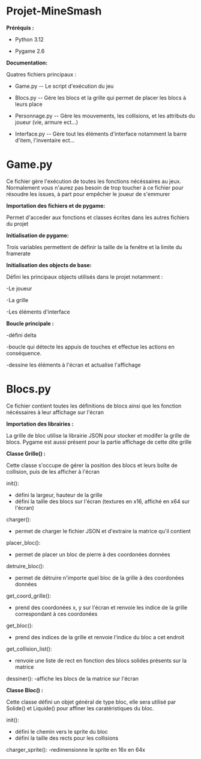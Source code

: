 # Projet-MineSmash

**Préréquis :**

  - Python 3.12
  
  - Pygame 2.6

**Documentation:**

  Quatres fichiers principaux :
  
  - Game.py -- Le script d'exécution du jeu
  
  - Blocs.py -- Gère les blocs et la grille qui permet de placer les blocs à leurs place

  - Personnage.py -- Gère les mouvements, les collisions, et les attributs du joueur (vie, armure ect...)

  - Interface.py -- Gère tout les éléments d'interface notamment la barre d'item, l'inventaire ect...

# Game.py

Ce fichier gère l'exécution de toutes les fonctions nécéssaires au jeux. Normalement vous n'aurez pas besoin de trop toucher à ce fichier pour résoudre les issues, à part pour empêcher le joueur de s'emmurer

  **Importation des fichiers et de pygame:**
  
  Permet d'acceder aux fonctions et classes écrites dans les autres fichiers du projet
    
  **Initialisation de pygame:**

  Trois variables permettent de définir la taille de la fenêtre et la limite du framerate

  **Initialisation des objects de base:**

  Défini les principaux objects utilisés dans le projet notamment :

  -Le joueur

  -La grille 

  -Les éléments d'interface

  **Boucle principale :**

  -défini delta

  -boucle qui détecte les appuis de touches et effectue les actions en conséquence.

  -dessine les éléments à l'écran et actualise l'affichage

# Blocs.py

Ce fichier contient toutes les définitions de blocs ainsi que les fonction nécéssaires à leur affichage sur l'écran

  **Importation des librairies :**
  
  La grille de bloc utilise la librairie JSON pour stocker et modifer la grille de blocs.
  Pygame est aussi présent pour la partie affichage de cette dite grille

  **Classe Grille() :**
  
  Cette classe s'occupe de gérer la position des blocs et leurs boîte de collision, puis de les afficher à l'écran
  
  init():
  - défini la largeur, hauteur de la grille
  - défini la taille des blocs sur l'écran (textures en x16, affiché en x64 sur l'écran)

  charger():
  - permet de charger le fichier JSON et d'extraire la matrice qu'il contient

  placer_bloc():
  - permet de placer un bloc de pierre à des coordonées données

  detruire_bloc():
  - permet de détruire n'importe quel bloc de la grille à des coordonées données

  get_coord_grille():
  - prend des coordonées x, y sur l'écran et renvoie les indice de la grille correspondant à ces coordonées

  get_bloc():
  - prend des indices de la grille et renvoie l'indice du bloc a cet endroit

  get_collision_list():
  - renvoie une liste de rect en fonction des blocs solides présents sur la matrice

  dessiner():
  -affiche les blocs de la matrice sur l'écran 

  **Classe Bloc() :**

  Cette classe défini un objet général de type bloc, elle sera utilisé par Solide() et Liquide() pour affiner les caratéristiques du bloc.

  init():
  - défini le chemin vers le sprite du bloc
  - défini la taille des rects pour les collisions

  charger_sprite():
  -redimensionne le sprite en 16x en 64x

  

  
  
